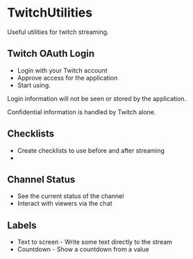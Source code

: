 # TwitchUtilities
Useful utilities for twitch streaming.

## Twitch OAuth Login
* Login with your Twitch account
* Approve access for the application
* Start using.

Login information will not be seen or stored by the application.

Confidential information is handled by Twitch alone.

## Checklists
* Create checklists to use before and after streaming
* 
## Channel Status
* See the current status of the channel
* Interact with viewers via the chat

## Labels
* Text to screen - Write some text directly to the stream
* Countdown - Show a countdown from a value
